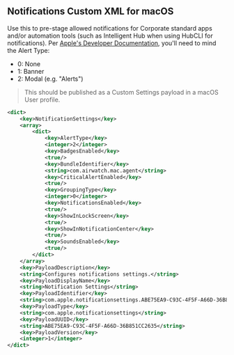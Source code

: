 ## Notifications Custom XML for macOS ##

Use this to pre-stage allowed notifications for Corporate standard apps and/or automation tools (such as Intelligent Hub when using HubCLI for notifications).  Per [Apple's Developer Documentation](https://developer.apple.com/documentation/devicemanagement/notifications/notificationsettingsitem?changes=latest_minor), you'll need to mind the Alert Type:

* 0: None
* 1: Banner
* 2: Modal (e.g. "Alerts")

> This should be published as a Custom Settings payload in a macOS User profile.


```XML
<dict>
    <key>NotificationSettings</key>
    <array>
        <dict>
            <key>AlertType</key>
            <integer>2</integer>
            <key>BadgesEnabled</key>
            <true/>
            <key>BundleIdentifier</key>
            <string>com.airwatch.mac.agent</string>
            <key>CriticalAlertEnabled</key>
            <true/>
            <key>GroupingType</key>
            <integer>0</integer>
            <key>NotificationsEnabled</key>
            <true/>
            <key>ShowInLockScreen</key>
            <true/>
            <key>ShowInNotificationCenter</key>
            <true/>
            <key>SoundsEnabled</key>
            <true/>
        </dict>
    </array>
    <key>PayloadDescription</key>
    <string>Configures notifications settings.</string>
    <key>PayloadDisplayName</key>
    <string>Notification Settings</string>
    <key>PayloadIdentifier</key>
    <string>com.apple.notificationsettings.ABE75EA9-C93C-4F5F-A66D-36B851CC2635</string>
    <key>PayloadType</key>
    <string>com.apple.notificationsettings</string>
    <key>PayloadUUID</key>
    <string>ABE75EA9-C93C-4F5F-A66D-36B851CC2635</string>
    <key>PayloadVersion</key>
    <integer>1</integer>
</dict>
```